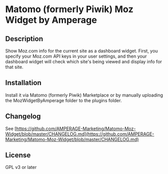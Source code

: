 # Matomo (formerly Piwik) Moz Widget by Amperage

## Description

Show Moz.com info for the current site as a dashboard widget. First, you specify your Moz.com API keys in your user settings, and then your dashboard widget will check which site's being viewed and display info for that site.

## Installation

Install it via Matomo (formerly Piwik) Marketplace or by manually uploading the MozWidgetByAmperage folder to the plugins folder.

## Changelog

See [https://github.com/AMPERAGE-Marketing/Matomo-Moz-Widget/blob/master/CHANGELOG.md](https://github.com/AMPERAGE-Marketing/Matomo-Moz-Widget/blob/master/CHANGELOG.md)

## License

GPL v3 or later
